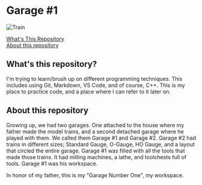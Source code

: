 # Garage #1

![Train](/Garage.png)


[What's This Repository](#what)  
[About this repository](#dad)

## <a name="what" />What's this repository? </a>

I'm trying to learn/brush up on different programming techniques. This includes using Git, Markdown, VS Code, and of course, C++. This is my place to practice code, and a place where I can refer to it later on.

## <a name="dad"/>About this repository </a>

Growing up, we had two garages. One attached to the house where my father made the model trains, and a second detached garage where he played with them. We called them Garage #1 and Garage #2. Garage #2 had trains in different sizes; Standard Gauge, O-Gauge, HO Gauge, and a layout that circled the entire garage. Garage #1 was filled with all the tools that made those trains. It had milling machines, a lathe, and toolchests full of tools. Garage #1 was his workspace. 

In honor of my father, this is my "Garage Number One", my workspace.